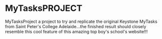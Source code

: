 # MyTasksPROJECT
MyTasksProject a project to try and replicate the original Keystone MyTasks from Saint Peter's College Adelaide...the finished result should closely resemble this cool feature of this amazing top boy's school's website!!!

